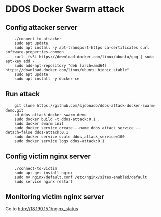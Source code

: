 # DDOS Docker Swarm attack

## Config attacker server
```
    ./connect-to-attacker
    sudo apt update
    sudo apt install -y apt-transport-https ca-certificates curl software-properties-common
    curl -fsSL https://download.docker.com/linux/ubuntu/gpg | sudo apt-key add -
    sudo add-apt-repository "deb [arch=amd64] https://download.docker.com/linux/ubuntu bionic stable"
    sudo apt update
    sudo apt install -y docker-ce
```

## Run attack
```
    git clone https://github.com/sjdonado/ddos-attack-docker-swarm-demo.git
    cd ddos-attack-docker-swarm-demo
    sudo docker build -t ddos-attack:0.1 .
    sudo docker swarm init
    sudo docker service create --name ddos_attack_service --detach=false ddos-attack:0.1
    sudo docker service scale ddos_attack_service=100
    sudo docker service logs ddos-attack:0.1
```

## Config victim nginx server
```
    ./connect-to-victim
    sudo apt-get install nginx
    sudo mv nginx/default.conf /etc/nginx/sites-enabled/default
    sudo service nginx restart
```

## Monitoring victim nginx server
Go to http://18.190.15.1/nginx_status
